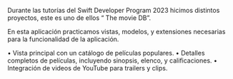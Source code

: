 Durante las tutorías del Swift Developer Program 2023 hicimos distintos proyectos, este es uno de ellos “ The movie DB”.

En esta aplicación practicamos vistas, modelos, y extensiones necesarias para la funcionalidad de la aplicación.

  • Vista principal con un catálogo de películas populares.
  • Detalles completos de películas, incluyendo sinopsis, elenco, y calificaciones.
  • Integración de videos de YouTube para trailers y clips.
   
